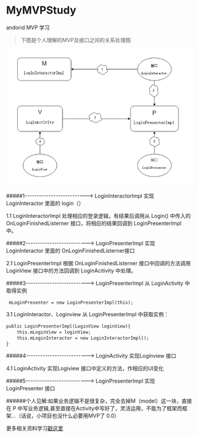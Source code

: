 # MyMVPStudy
andorid MVP 学习

>下图是个人理解的MVP及接口之间的关系处理图

![](https://github.com/lisheny/MyMVPStudy/blob/master/MyMVPStudy/app/src/main/res/mipmap-xxxhdpi/00.png?raw=true)

#####1--------------------------> LoginInteractorImpl 实现 LoginInteractor 里面的 login（）

1.1 LoginInteractorImpl 处理相应的登录逻辑，有结果后调用从 Login() 中传入的 OnLoginFinishedListerner 接口，将相应的结果回调到 LoginPresenterImpl 中。


#####2--------------------------> LoginPresenterImpl 实现 LoginInteractor 里面的    OnLoginFinishedListerner接口

2.1 LoginPresenterImpl 根据 OnLoginFinishedListerner 接口中回调的方法调用 LoginView 接口中的方法回调到 LoginAcitivity 中处理。

#####3--------------------------> LoginPresenterImpl 从 LoginActivity 中取得实例

     mLoginPresenter = new LoginPresenterImpl(this);
3.1 LoginInteractor、Loginview 从 LoginPresenterImpl 中获取实例：
  
    public LoginPresenterImpl(LoginView loginView){
        this.mLoginView = loginView;
        this.mLoginInteractor = new LoginInteractorImpl();
    }

#####4--------------------------> LoginActivity 实现Loginview 接口

4.1 LoginActivity 实现Logiview 接口中定义的方法，作相应的UI变化

#####5--------------------------> LoginPresenterImpl 实现 LoginPresenter 接口

######个人见解:如果业务逻辑不是很复杂，完全去掉M（model）这一块，直接在 P 中写业务逻辑,甚至直接在Activity中写好了，灵活运用，不能为了框架而框架...（话说，小项目也没什么必要用MVP了 0.0）

更多相关资料学习[戳这里](http://zjutkz.net/2016/04/13/%E9%80%89%E6%8B%A9%E6%81%90%E6%83%A7%E7%97%87%E7%9A%84%E7%A6%8F%E9%9F%B3%EF%BC%81%E6%95%99%E4%BD%A0%E8%AE%A4%E6%B8%85MVC%EF%BC%8CMVP%E5%92%8CMVVM/)
 


